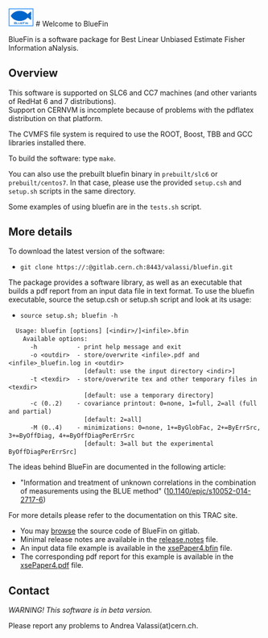 <img src="utilities/BlueFinLogo.jpg"  width="10%">
# Welcome to BlueFin

BlueFin is a software package for Best Linear Unbiased Estimate Fisher Information aNalysis.

## Overview

This software is supported on SLC6 and CC7 machines (and other variants of RedHat 6 and 7 distributions).  
Support on CERNVM is incomplete because of problems with the pdflatex distribution on that platform.  

The CVMFS file system is required to use the ROOT, Boost, TBB and GCC libraries installed there.

To build the software: type `make`.

You can also use the prebuilt bluefin binary in `prebuilt/slc6` or `prebuilt/centos7`. 
In that case, please use the provided `setup.csh` and `setup.sh` scripts in the same directory.

Some examples of using bluefin are in the `tests.sh` script.

## More details

To download the latest version of the software:
- `git clone https://:@gitlab.cern.ch:8443/valassi/bluefin.git`

The package provides a software library, as well as an executable that builds a pdf report from an input data file in text format. To use the bluefin executable, source the setup.csh or setup.sh script and look at its usage:
- `source setup.sh; bluefin -h`

```
  Usage: bluefin [options] [<indir>/]<infile>.bfin
    Available options:
      -h           - print help message and exit
      -o <outdir>  - store/overwrite <infile>.pdf and <infile>_bluefin.log in <outdir>
                     [default: use the input directory <indir>]
      -t <texdir>  - store/overwrite tex and other temporary files in <texdir>
                     [default: use a temporary directory]
      -c (0..2)    - covariance printout: 0=none, 1=full, 2=all (full and partial)
                     [default: 2=all]
      -M (0..4)    - minimizations: 0=none, 1+=ByGlobFac, 2+=ByErrSrc, 3+=ByOffDiag, 4+=ByOffDiagPerErrSrc
                     [default: 3=all but the experimental ByOffDiagPerErrSrc]
```

The ideas behind BlueFin are documented in the following article:
- "Information and treatment of unknown correlations in the combination of measurements using the BLUE method" ([10.1140/epjc/s10052-014-2717-6](https://doi.org/10.1140/epjc/s10052-014-2717-6))

For more details please refer to the documentation on this TRAC site.
- You may [browse](..) the source code of BlueFin on gitlab.
- Minimal release notes are available in the [release.notes](release.notes) file.
- An input data file example is available in the [xsePaper4.bfin](examples/dataXSE/xsePaper4.bfin)  file.
- The corresponding pdf report for this example is available in the [xsePaper4.pdf](examples/dataXSE/xsePaper4.pdf)  file.

## Contact

*WARNING! This software is in beta version.* 

Please report any problems to Andrea Valassi(at)cern.ch.
